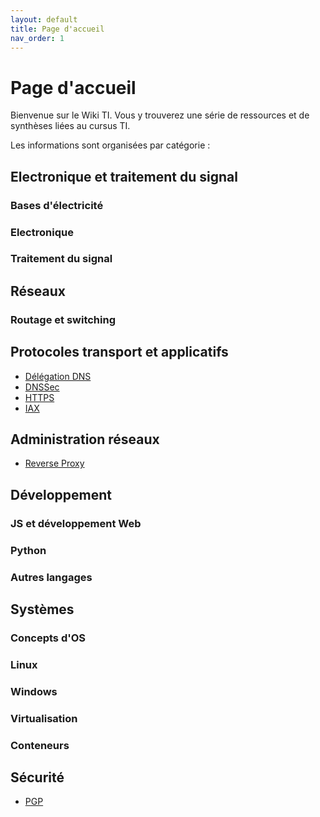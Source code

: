 ```yaml
---
layout: default
title: Page d'accueil
nav_order: 1
---
```


# Page d'accueil

Bienvenue sur le Wiki TI. Vous y trouverez une série de ressources et de synthèses liées au cursus TI.

Les informations sont organisées par catégorie :

## Electronique et traitement du signal

### Bases d'électricité

### Electronique

### Traitement du signal

## Réseaux

### Routage et switching

## Protocoles transport et applicatifs

- [Délégation DNS](Réseaux/delegation_dns.md)
- [DNSSec](Réseaux/dnssec.md)
- [HTTPS](Réseaux/https.md)
- [IAX](Réseaux/iax.md)

## Administration réseaux

- [Reverse Proxy](Réseaux/reverse_proxy.md)

## Développement

### JS et développement Web

### Python

### Autres langages

## Systèmes

### Concepts d'OS

### Linux

### Windows

### Virtualisation

### Conteneurs

## Sécurité

- [PGP](Sécurité/PGP.md)